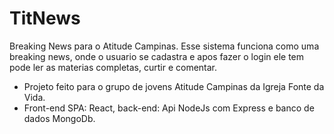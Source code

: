 # TitNews
Breaking News para o Atitude Campinas. Esse sistema funciona como uma breaking news, onde o usuario se cadastra e apos fazer o login ele tem pode ler as materias completas, curtir e comentar. 
* Projeto feito para o grupo de jovens Atitude Campinas da Igreja Fonte da Vida. 
* Front-end SPA: React, back-end: Api NodeJs com Express e banco de dados MongoDb.
